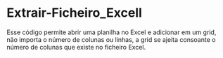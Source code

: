 # Extrair-Ficheiro_Excell
 Esse código permite abrir uma planilha no Excel e adicionar em um grid, não importa o número de colunas ou linhas, a grid se ajeita consoante o número de colunas que existe no ficheiro Excel.
